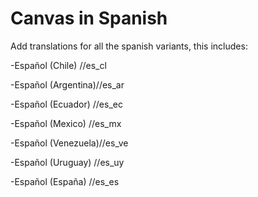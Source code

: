 # Canvas in Spanish
Add translations for all the spanish variants, this includes:

-Español (Chile)    //es_cl

-Español (Argentina)//es_ar

-Español (Ecuador)  //es_ec

-Español (Mexico)   //es_mx

-Español (Venezuela)//es_ve

-Español (Uruguay)  //es_uy

-Español (España)   //es_es
